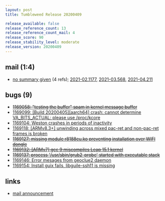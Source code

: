 ```yaml
---
layout: post
title: Tumbleweed Release 20200409

release_available: false
release_reference_count: 13
release_reference_count_mail: 4
release_score: 90
release_stability_level: moderate
release_version: 20200409
---
```


## mail (1:4)

- [no summary given](https://github.com/boombatower/tumbleweed-review/issues/10) (4 refs); [2021-02.1177](https://github.com/boombatower/tumbleweed-review/issues/10), [2021-03.568](https://github.com/boombatower/tumbleweed-review/issues/10), [2021-04.211](https://github.com/boombatower/tumbleweed-review/issues/10)

## bugs (9)

<!--more-->

- ~~[1169058: "testing the buffer" spam in kernel message buffer](https://bugzilla.opensuse.org/show_bug.cgi?id=1169058)~~
- [1169099: \[Build 20200405\]\[aarch64\] crash: cannot determine VA_BITS_ACTUAL: please use /proc/kcore](https://bugzilla.opensuse.org/show_bug.cgi?id=1169099)
- [1169104: Weston crashes in periods of inactivity](https://bugzilla.opensuse.org/show_bug.cgi?id=1169104)
- [1169118: \[ARMv8.3+\] unwinding across mixed pac-ret and non-pac-ret frames is broken](https://bugzilla.opensuse.org/show_bug.cgi?id=1169118)
- ~~[1169127: missing module r8188eu.ko preventing installation over WIFI dongle](https://bugzilla.opensuse.org/show_bug.cgi?id=1169127)~~
- ~~[1169132: \[ARMv7\] gcc 9 miscompiles Leap 15.1 kernel](https://bugzilla.opensuse.org/show_bug.cgi?id=1169132)~~
- ~~[1169137: process '/usr/sbin/grub2-probe' started with executable stack](https://bugzilla.opensuse.org/show_bug.cgi?id=1169137)~~
- [1169146: Error mesages from geoclue2 daemon](https://bugzilla.opensuse.org/show_bug.cgi?id=1169146)
- [1169154: Install guix fails, libguile-ssh11 is missing](https://bugzilla.opensuse.org/show_bug.cgi?id=1169154)



## links

- [mail announcement](https://github.com/boombatower/tumbleweed-review/issues/10)
